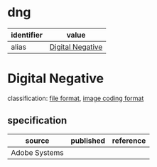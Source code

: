 # dng
| identifier     | value
| -------------- | -----
| alias          | [Digital Negative](#digital-negative)

# Digital Negative
classification: [file format](file.md), [image coding format](image.md)
## specification
| source        | published         | reference
| ------------- | ----------------- | ---------
| Adobe Systems
